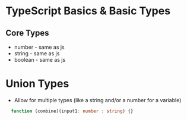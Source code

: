 # TypeScript Basics & Basic Types

## Core Types

* number - same as js
* string - same as js
* boolean - same as js

# Union Types

* Allow for multiple types (like a string and/or a number for a variable)

```typescript
  function (combine)(input1: number : string) {}
```
